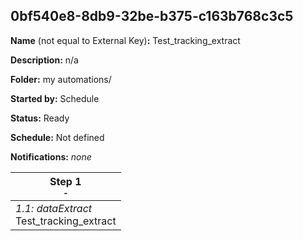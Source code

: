 ## 0bf540e8-8db9-32be-b375-c163b768c3c5

**Name** (not equal to External Key)**:** 
Test_tracking_extract

**Description:** n/a

**Folder:** my automations/

**Started by:** Schedule

**Status:** Ready

**Schedule:** Not defined

**Notifications:** _none_


| Step 1<br>_<small>-</small>_ |
| --- |
| _1.1: dataExtract_<br>Test_tracking_extract |
